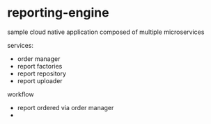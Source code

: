 # reporting-engine
sample cloud native application composed of multiple microservices

services:
- order manager
- report factories
- report repository
- report uploader

workflow
- report ordered via order manager
- 
